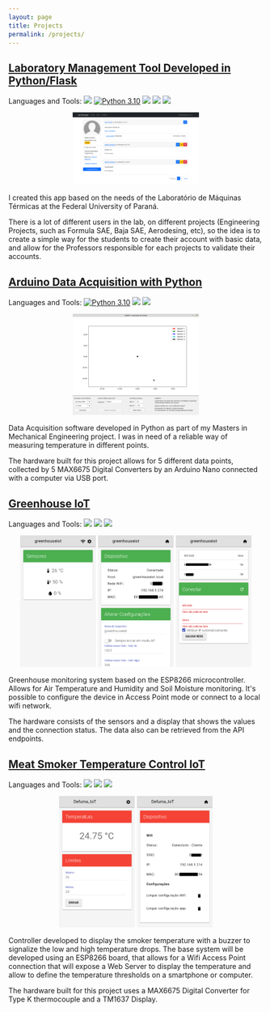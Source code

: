 ```yaml
---
layout: page
title: Projects
permalink: /projects/
---
```


## [Laboratory Management Tool Developed in Python/Flask](https://github.com/lgmarin/lab-manager)

Languages and Tools: ![](https://img.shields.io/badge/Code-Python-informational?style=flat&logo=python&logoColor=white&color=blue)
[![Python 3.10](https://img.shields.io/badge/python-3.10-blue.svg)](https://www.python.org/downloads/release/python-3100/)
![](https://img.shields.io/badge/Framework-Flask-informational?style=flat&logo=flask&logoColor=white&color=blue)
![](https://img.shields.io/badge/Tools-Bootstrap-informational?style=flat&logo=bootstrap&logoColor=white&color=blue)
![](https://img.shields.io/badge/Tools-Docker-informational?style=flat&logo=docker&logoColor=white&color=blue)

<p align="center">
  <img width="250" src="https://raw.githubusercontent.com/lgmarin/lab-manager/main/imgs/admin_profile.png" alt="Home Screen">
</p>

I created this app based on the needs of the Laboratório de Máquinas Térmicas at the Federal University of Paraná.

There is a lot of different users in the lab, on different projects (Engineering Projects, such as Formula SAE, Baja SAE, Aerodesing, etc), so the idea is to create a simple way for the students to create their account with basic data, and allow for the Professors responsible for each projects to validate their accounts.

## [Arduino Data Acquisition with Python](https://github.com/lgmarin/arduino_dataaq)

Languages and Tools: [![Python 3.10](https://img.shields.io/badge/python-3.10-blue.svg)](https://www.python.org/downloads/release/python-3100/) ![](https://img.shields.io/badge/Arduino-informational?style=flat&logo=arduino&logoColor=white&color=#00979D) ![](https://img.shields.io/badge/C-++-informational?style=flat&logo=cplusplus&logoColor=white&color=blue)

<p align="center">
  <img width="250" src="https://raw.githubusercontent.com/lgmarin/arduino_dataaq/master/tela_software.png" alt="Home Screen">
</p>

Data Acquisition software developed in Python as part of my Masters in Mechanical Engineering project. I was in need of a reliable way of measuring temperature in different points. 

The hardware built for this project allows for 5 different data points, collected by 5 MAX6675 Digital Converters by an Arduino Nano connected with a computer via USB port.

## [Greenhouse IoT](https://github.com/lgmarin/defuma_IoT)

Languages and Tools: ![](https://img.shields.io/badge/Arduino-informational?style=flat&logo=arduino&logoColor=white&color=#00979D) ![](https://img.shields.io/badge/ESP-8266-informational?style=flat&logo=esphome&logoColor=white&color=blue) ![](https://img.shields.io/badge/C-++-informational?style=flat&logo=cplusplus&logoColor=white&color=blue)


<p align="center">
  <img width="150" src="https://raw.githubusercontent.com/lgmarin/greenhouse_iot/main/img/scr_index.png" alt="Home Screen">
  <img width="150" src="https://raw.githubusercontent.com/lgmarin/greenhouse_iot/main/img/scr_cfg1.png" alt="Config Screen - Part 1">
  <img width="150" src="https://raw.githubusercontent.com/lgmarin/greenhouse_iot/main/img/scr_wifi1.png" alt="Wifi Config Screen - Part 1">
</p>

Greenhouse monitoring system based on the ESP8266 microcontroller. Allows for Air Temperature and Humidity and Soil Moisture monitoring. It's possible to configure the device in Access Point mode or connect to a local wifi network.

The hardware consists of the sensors and a display that shows the values and the connection status. The data also can be retrieved from the API endpoints.


## [Meat Smoker Temperature Control IoT](https://github.com/lgmarin/defuma_IoT)

Languages and Tools: ![](https://img.shields.io/badge/Arduino-informational?style=flat&logo=arduino&logoColor=white&color=#00979D) ![](https://img.shields.io/badge/ESP-8266-informational?style=flat&logo=esphome&logoColor=white&color=blue) ![](https://img.shields.io/badge/C-++-informational?style=flat&logo=cplusplus&logoColor=white&color=blue)

<p align="center">
  <img width="150" src="https://raw.githubusercontent.com/lgmarin/defuma_iot/main/img/home.png" alt="Home Screen">
  <img width="150" src="https://raw.githubusercontent.com/lgmarin/defuma_iot/main/img/config.png" alt="Config Screen">
</p>

Controller developed to display the smoker temperature with a buzzer to signalize the low and high temperature drops. The base system will be developed using an ESP8266 board, that allows for a Wifi Access Point connection that will expose a Web Server to display the temperature and allow to define the temperature thresholds on a smartphone or computer.

The hardware built for this project uses a MAX6675 Digital Converter for Type K thermocouple and a TM1637 Display.
